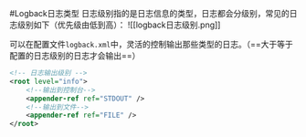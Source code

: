 #Logback日志类型
日志级别指的是日志信息的类型，日志都会分级别，常见的日志级别如下（优先级由低到高）：
![[logback日志级别.png]]

可以在配置文件`logback.xml`中，灵活的控制输出那些类型的日志。（==大于等于配置的日志级别的日志才会输出==）
```XML
<!-- 日志输出级别 -->
<root level="info">
    <!--输出到控制台-->
    <appender-ref ref="STDOUT" />
    <!--输出到文件-->
    <appender-ref ref="FILE" />
</root>
```